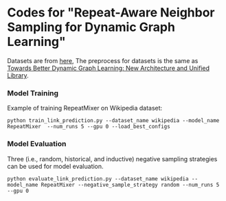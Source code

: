 # Codes for "Repeat-Aware Neighbor Sampling for Dynamic Graph Learning"


Datasets are from [here](https://zenodo.org/records/7213796#.Y1cO6y8r30o), The preprocess for datasets is the same as [Towards Better Dynamic Graph Learning: New Architecture and Unified Library](https://github.com/yule-BUAA/DyGLib).


### Model Training

Example of training RepeatMixer on Wikipedia dataset:

```python train_link_prediction.py --dataset_name wikipedia --model_name RepeatMixer  --num_runs 5 --gpu 0 --load_best_configs```

### Model Evaluation

Three (i.e., random, historical, and inductive) negative sampling strategies can be used for model evaluation.

```python evaluate_link_prediction.py --dataset_name wikipedia --model_name RepeatMixer --negative_sample_strategy random --num_runs 5 --gpu 0```
